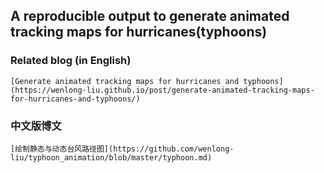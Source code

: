 ## A reproducible output to generate animated tracking maps for hurricanes(typhoons)

### Related blog (in English)
    
    [Generate animated tracking maps for hurricanes and typhoons](https://wenlong-liu.github.io/post/generate-animated-tracking-maps-for-hurricanes-and-typhoons/)
    
### 中文版博文

    [绘制静态与动态台风路径图](https://github.com/wenlong-liu/typhoon_animation/blob/master/typhoon.md)